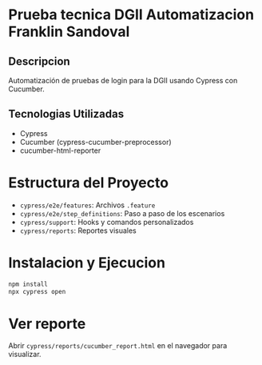 # Prueba tecnica DGII Automatizacion Franklin Sandoval

## Descripcion
Automatización de pruebas de login para la DGII usando Cypress con Cucumber.

## Tecnologias Utilizadas
- Cypress
- Cucumber (cypress-cucumber-preprocessor)
- cucumber-html-reporter

# Estructura del Proyecto
- `cypress/e2e/features`: Archivos `.feature`
- `cypress/e2e/step_definitions`: Paso a paso de los escenarios
- `cypress/support`: Hooks y comandos personalizados
- `cypress/reports`: Reportes visuales

# Instalacion y Ejecucion
```bash
npm install
npx cypress open
```
# Ver reporte
Abrir `cypress/reports/cucumber_report.html` en el navegador para visualizar.